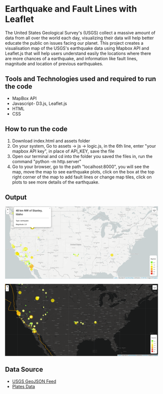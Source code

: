 # Earthquake and Fault Lines with Leaflet
The United States Geological Survey's (USGS) collect a massive amount of data from all over the world each day, visualizing their data will help better educate the public on issues facing our planet.
This project creates a visualisation map of the USGS's earthquake data using Mapbox API and Leaflet.js that will help users understand easily the locations where there are more chances of a earthquake, and information like fault lines, magnitude and location of previous earthquakes.


## Tools and Technologies used and required to run the code
* MapBox API
* Javascript- D3.js, Leaflet.js
* HTML
* CSS

## How to run the code
1. Download index.html and assets folder
2. On your system, Go to assets -> js -> logic.js, in the 6th line, enter "your mapbox API key", in place of API_KEY, save the file 
3. Open our terminal and cd into the folder you saved the files in, run the command "python -m http.server"
4. Go to your browser, go to the path "localhost:8000", you will see the map, move the map to see earthquake plots, click on the box at the top right corner of the map to add fault lines or change map tiles, click on plots to see more details of the earthquake.  

## Output

![](images/1.png)

![](images/2.png)

## Data Source
* [USGS GeoJSON Feed](http://earthquake.usgs.gov/earthquakes/feed/v1.0/geojson.php)
* [Plates Data](https://github.com/fraxen/tectonicplates)